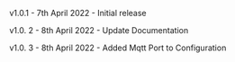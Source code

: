 v1.0.1      - 7th April 2022 - Initial release

v1.0. 2     - 8th April 2022 - Update Documentation  

v1.0. 3     - 8th April 2022 - Added Mqtt Port to Configuration